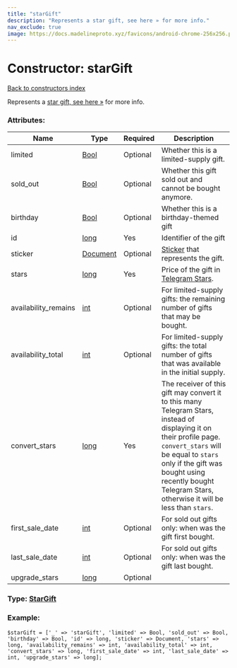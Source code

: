 ```yaml
---
title: "starGift"
description: "Represents a star gift, see here » for more info."
nav_exclude: true
image: https://docs.madelineproto.xyz/favicons/android-chrome-256x256.png
---
```

# Constructor: starGift  
[Back to constructors index](/API_docs/constructors/index.html)



Represents a [star gift, see here »](https://core.telegram.org/api/gifts) for more info.

### Attributes:

| Name     |    Type       | Required | Description |
|----------|---------------|----------|-------------|
|limited|[Bool](/API_docs/types/Bool.html) | Optional|Whether this is a limited-supply gift.|
|sold\_out|[Bool](/API_docs/types/Bool.html) | Optional|Whether this gift sold out and cannot be bought anymore.|
|birthday|[Bool](/API_docs/types/Bool.html) | Optional|Whether this is a birthday-themed gift|
|id|[long](/API_docs/types/long.html) | Yes|Identifier of the gift|
|sticker|[Document](/API_docs/types/Document.html) | Optional|[Sticker](https://core.telegram.org/api/stickers) that represents the gift.|
|stars|[long](/API_docs/types/long.html) | Yes|Price of the gift in [Telegram Stars](https://core.telegram.org/api/stars).|
|availability\_remains|[int](/API_docs/types/int.html) | Optional|For limited-supply gifts: the remaining number of gifts that may be bought.|
|availability\_total|[int](/API_docs/types/int.html) | Optional|For limited-supply gifts: the total number of gifts that was available in the initial supply.|
|convert\_stars|[long](/API_docs/types/long.html) | Yes|The receiver of this gift may convert it to this many Telegram Stars, instead of displaying it on their profile page.<br>`convert_stars` will be equal to `stars` only if the gift was bought using recently bought Telegram Stars, otherwise it will be less than `stars`.|
|first\_sale\_date|[int](/API_docs/types/int.html) | Optional|For sold out gifts only: when was the gift first bought.|
|last\_sale\_date|[int](/API_docs/types/int.html) | Optional|For sold out gifts only: when was the gift last bought.|
|upgrade\_stars|[long](/API_docs/types/long.html) | Optional|



### Type: [StarGift](/API_docs/types/StarGift.html)


### Example:

```
$starGift = ['_' => 'starGift', 'limited' => Bool, 'sold_out' => Bool, 'birthday' => Bool, 'id' => long, 'sticker' => Document, 'stars' => long, 'availability_remains' => int, 'availability_total' => int, 'convert_stars' => long, 'first_sale_date' => int, 'last_sale_date' => int, 'upgrade_stars' => long];
```  
